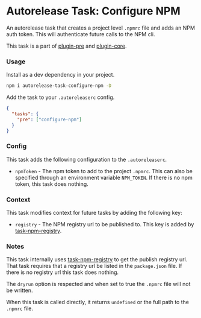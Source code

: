 # Autorelease Task: Configure NPM

An autorelease task that creates a project level `.npmrc` file and adds an NPM auth token. This will authenticate future calls to the NPM cli.

This task is a part of [plugin-pre](../autorelease-plugin-pre) and [plugin-core](../autorelease-plugin-core).

### Usage

Install as a dev dependency in your project.

```bash
npm i autorelease-task-configure-npm -D
```

Add the task to your `.autoreleaserc` config.

```json
{
  "tasks": {
    "pre": ["configure-npm"]
  }
}
```

### Config

This task adds the following configuration to the `.autoreleaserc`.

- `npmToken` - The npm token to add to the project `.npmrc`. This can also be specified through an environment variable `NPM_TOKEN`. If there is no npm token, this task does nothing.

### Context

This task modifies context for future tasks by adding the following key:

- `registry` - The NPM registry url to be published to. This key is added by [task-npm-registry](../autorelease-task-npm-registry).

### Notes

This task internally uses [task-npm-registry](../autorelease-task-npm-registry) to get the publish registry url. That task requires that a registry url be listed in the `package.json` file. If there is no registry url this task does nothing.

The `dryrun` option is respected and when set to true the `.npmrc` file will not be written.

When this task is called directly, it returns `undefined` or the full path to the `.npmrc` file.
